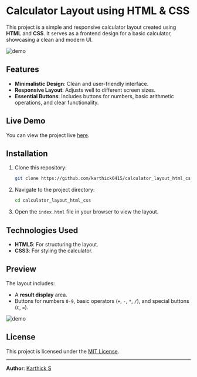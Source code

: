 
# Calculator Layout using HTML & CSS

This project is a simple and responsive calculator layout created using **HTML** and **CSS**. It serves as a frontend design for a basic calculator, showcasing a clean and modern UI.


![demo](https://github.com/user-attachments/assets/8d2bbd7e-0e60-44b7-9b04-2e2cb59a1858)


## Features

- **Minimalistic Design**: Clean and user-friendly interface.
- **Responsive Layout**: Adjusts well to different screen sizes.
- **Essential Buttons**: Includes buttons for numbers, basic arithmetic operations, and clear functionality.

## Live Demo

You can view the project live [here](https://karthick0415.github.io/calculator_layout_html_css).

## Installation

1. Clone this repository:

   ```bash
   git clone https://github.com/karthick0415/calculator_layout_html_css.git
   ```

2. Navigate to the project directory:

   ```bash
   cd calculator_layout_html_css
   ```

3. Open the `index.html` file in your browser to view the layout.

## Technologies Used

- **HTML5**: For structuring the layout.
- **CSS3**: For styling the calculator.

## Preview

The layout includes:
- A **result display** area.
- Buttons for numbers `0-9`, basic operators (`+`, `-`, `*`, `/`), and special buttons (`C`, `=`).



![demo](https://github.com/user-attachments/assets/daec0bba-f360-4196-979f-b205165d855d)


## License

This project is licensed under the [MIT License](LICENSE).

---

**Author**: [Karthick S](https://github.com/karthick0415)
